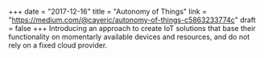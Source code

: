 +++
date = "2017-12-16"
title = "Autonomy of Things"
link = "https://medium.com/@cayeric/autonomy-of-things-c5863233774c"
draft = false
+++
Introducing an approach to create IoT solutions that base their functionality on momentarly available devices and resources, and do not rely on a fixed cloud provider.